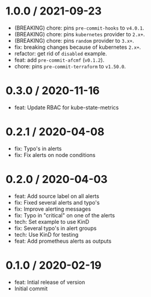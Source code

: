 1.0.0 / 2021-09-23
==================

  * (BREAKING) chore: pins `pre-commit-hooks` to `v4.0.1`.
  * (BREAKING) chore: pins `kubernetes` provider to `2.x+`.
  * (BREAKING) chore: pins `random` provider to `3.x+`.
  * fix: breaking changes because of kubernetes `2.x+`.
  * refactor: get rid of `disabled` example.
  * feat: add `pre-commit-afcmf` (`v0.1.2`).
  * chore: pins `pre-commit-terraform` to `v1.50.0`.

0.3.0 / 2020-11-16
==================

  * feat: Update RBAC for kube-state-metrics

0.2.1 / 2020-04-08
==================

  * fix: Typo's in alerts
  * fix: Fix alerts on node conditions

0.2.0 / 2020-04-03
==================

  * feat: Add source label on all alerts
  * fix: Fixed several alerts and typo's
  * fix: Improve alerting messages
  * fix: Typo in "critical" on one of the alerts
  * tech: Set example to use KinD
  * fix: Several typo's in alert groups
  * tech: Use KinD for testing
  * feat: Add prometheus alerts as outputs

0.1.0 / 2020-02-19
==================

  * feat: Intial release of version
  * Initial commit

